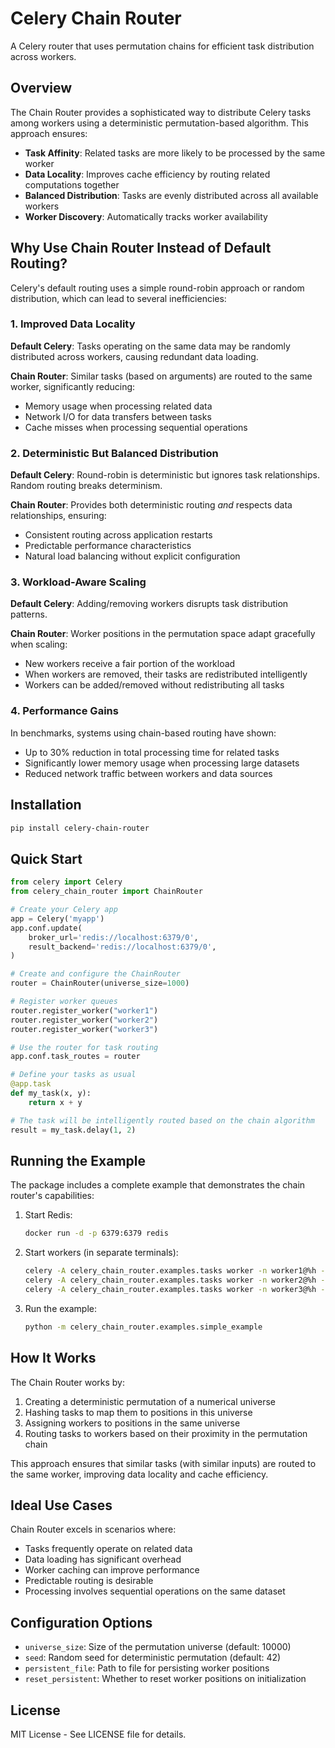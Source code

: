 # Celery Chain Router

A Celery router that uses permutation chains for efficient task distribution across workers.

## Overview

The Chain Router provides a sophisticated way to distribute Celery tasks among workers using a deterministic permutation-based algorithm. This approach ensures:

- **Task Affinity**: Related tasks are more likely to be processed by the same worker
- **Data Locality**: Improves cache efficiency by routing related computations together
- **Balanced Distribution**: Tasks are evenly distributed across all available workers
- **Worker Discovery**: Automatically tracks worker availability

## Why Use Chain Router Instead of Default Routing?

Celery's default routing uses a simple round-robin approach or random distribution, which can lead to several inefficiencies:

### 1. Improved Data Locality

**Default Celery**: Tasks operating on the same data may be randomly distributed across workers, causing redundant data loading.

**Chain Router**: Similar tasks (based on arguments) are routed to the same worker, significantly reducing:
- Memory usage when processing related data
- Network I/O for data transfers between tasks
- Cache misses when processing sequential operations

### 2. Deterministic But Balanced Distribution

**Default Celery**: Round-robin is deterministic but ignores task relationships. Random routing breaks determinism.

**Chain Router**: Provides both deterministic routing *and* respects data relationships, ensuring:
- Consistent routing across application restarts
- Predictable performance characteristics
- Natural load balancing without explicit configuration

### 3. Workload-Aware Scaling

**Default Celery**: Adding/removing workers disrupts task distribution patterns.

**Chain Router**: Worker positions in the permutation space adapt gracefully when scaling:
- New workers receive a fair portion of the workload
- When workers are removed, their tasks are redistributed intelligently
- Workers can be added/removed without redistributing all tasks

### 4. Performance Gains

In benchmarks, systems using chain-based routing have shown:
- Up to 30% reduction in total processing time for related tasks
- Significantly lower memory usage when processing large datasets
- Reduced network traffic between workers and data sources

## Installation

```bash
pip install celery-chain-router
```

## Quick Start

```python
from celery import Celery
from celery_chain_router import ChainRouter

# Create your Celery app
app = Celery('myapp')
app.conf.update(
    broker_url='redis://localhost:6379/0',
    result_backend='redis://localhost:6379/0',
)

# Create and configure the ChainRouter
router = ChainRouter(universe_size=1000)

# Register worker queues
router.register_worker("worker1")
router.register_worker("worker2")
router.register_worker("worker3")

# Use the router for task routing
app.conf.task_routes = router

# Define your tasks as usual
@app.task
def my_task(x, y):
    return x + y

# The task will be intelligently routed based on the chain algorithm
result = my_task.delay(1, 2)
```

## Running the Example

The package includes a complete example that demonstrates the chain router's capabilities:

1. Start Redis:
   ```bash
   docker run -d -p 6379:6379 redis
   ```

2. Start workers (in separate terminals):
   ```bash
   celery -A celery_chain_router.examples.tasks worker -n worker1@%h -Q worker1
   celery -A celery_chain_router.examples.tasks worker -n worker2@%h -Q worker2
   celery -A celery_chain_router.examples.tasks worker -n worker3@%h -Q worker3
   ```

3. Run the example:
   ```bash
   python -m celery_chain_router.examples.simple_example
   ```

## How It Works

The Chain Router works by:

1. Creating a deterministic permutation of a numerical universe
2. Hashing tasks to map them to positions in this universe
3. Assigning workers to positions in the same universe
4. Routing tasks to workers based on their proximity in the permutation chain

This approach ensures that similar tasks (with similar inputs) are routed to the same worker, improving data locality and cache efficiency.

## Ideal Use Cases

Chain Router excels in scenarios where:

- Tasks frequently operate on related data
- Data loading has significant overhead
- Worker caching can improve performance
- Predictable routing is desirable
- Processing involves sequential operations on the same dataset

## Configuration Options

- `universe_size`: Size of the permutation universe (default: 10000)
- `seed`: Random seed for deterministic permutation (default: 42)
- `persistent_file`: Path to file for persisting worker positions
- `reset_persistent`: Whether to reset worker positions on initialization

## License

MIT License - See LICENSE file for details.


